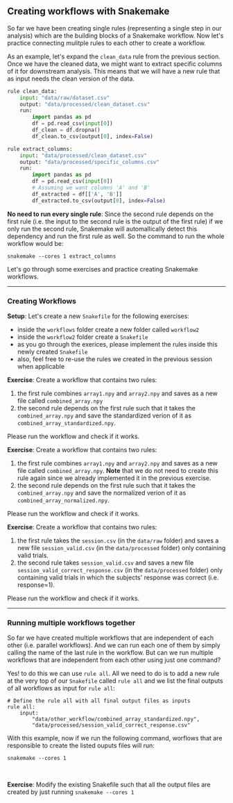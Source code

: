 
## Creating workflows with Snakemake

So far we have been creating single rules (representing a single step in our analysis) which are the building blocks of a Snakemake workflow. Now let's practice connecting mulitple rules to each other to create a workflow.

As an example, let's expand the `clean_data` rule from the previous section. Once we have the cleaned data, we might want to extract specific columns of it for downstream analysis. This means that we will have a new rule that as input needs the clean version of the data.

```python
rule clean_data:
    input: "data/raw/dataset.csv"
    output: "data/processed/clean_dataset.csv"
    run:
        import pandas as pd
        df = pd.read_csv(input[0])
        df_clean = df.dropna()
        df_clean.to_csv(output[0], index=False)

rule extract_columns:
    input: "data/processed/clean_dataset.csv"
    output: "data/processed/specific_columns.csv"
    run:
        import pandas as pd
        df = pd.read_csv(input[0])
        # Assuming we want columns 'A' and 'B'
        df_extracted = df[['A', 'B']]
        df_extracted.to_csv(output[0], index=False)
```

**No need to run every single rule**: Since the second rule depends on the first rule (i.e. the input to the second rule is the output of the first rule) if we only run the second rule, Snakemake will automallically detect this dependency and run the first rule as well. So the command to run the whole workflow would be:
```
snakemake --cores 1 extract_columns
```

Let's go through some exercises and practice creating Snakemake workflows.

---

### Creating Workflows

**Setup**: Let's create a new `Snakefile` for the following exercises:
- inside the `workflows` folder create a new folder called `workflow2`
- inside the `workflow2` folder create a `Snakefile`
- as you go through the exerices, please implement the rules inside this newly created `Snakefile`
- also, feel free to re-use the rules we created in the previous session when applicable

**Exercise**: Create a workflow that contains two rules:
1. the first rule combines `array1.npy` and `array2.npy` and saves as a new file called `combined_array.npy` 
2. the second rule depends on the first rule such that it takes the `combined_array.npy` and save the standardized verion of it as `combined_array_standardized.npy`.

Please run the workflow and check if it works.

**Exercise**: Create a workflow that contains two rules:
1. the first rule combines `array1.npy` and `array2.npy` and saves as a new file called `combined_array.npy`. **Note** that we do not need to create this rule again since we already implemented it in the previous exercise.
2. the second rule depends on the first rule such that it takes the `combined_array.npy` and save the normalized verion of it as `combined_array_normalized.npy`.

Please run the workflow and check if it works.

**Exercise**: Create a workflow that contains two rules:
1. the first rule takes the `session.csv` (in the `data/raw` folder) and saves a new file `session_valid.csv` (in the `data/processed` folder) only containing valid trials.
2. the second rule takes `session_valid.csv` and saves a new file `session_valid_correct_response.csv` (in the `data/processed` folder) only containing valid trials in which the subjects' response was correct (i.e. response=1).

Please run the workflow and check if it works.

---

### Running multiple workflows together

So far we have created multiple workflows that are independent of each other (i.e. parallel workflows). And we can run each one of them by simply calling the name of the last rule in the workflow. But can we run multiple workflows that are independent from each other using just one command?

Yes! to do this we can use `rule all`. All we need to do is to add a new rule at the very top of our `Snakefile` called `rule all` and we list the final outputs of all workflows as input for `rule all`:

```
# Define the rule all with all final output files as inputs
rule all:
    input:
        "data/other_workflow/combined_array_standardized.npy",
        "data/processed/session_valid_correct_response.csv"
```

With this example, now if we run the following command, worflows that are responsible to create the listed ouputs files will run:
```
snakemake --cores 1
```

<br>

**Exercise**: Modify the existing Snakefile such that all the output files are created by just running `snakemake --cores 1`
